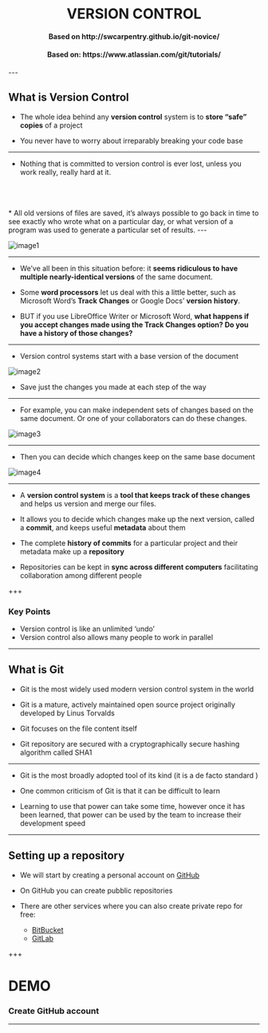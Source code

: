 
<center><h1>VERSION CONTROL</h1></center>

<center><h4>Based on http://swcarpentry.github.io/git-novice/</h4></center>
<center><h4>Based on: https://www.atlassian.com/git/tutorials/</h4></center>
---

<h2>What is Version Control</h2>

* The whole idea behind any **version control** system is to **store “safe” copies** of a project 

* You never have to worry about irreparably breaking your code base

---

* Nothing that is committed to version control is ever lost, unless you work really, really hard at it.
<br>
<br>
<br>
* All old versions of files are saved, it’s always possible to go back in time to see exactly who wrote what on a particular day, or what version of a program was used to generate a particular set of results.
---

![image1](http://www.phdcomics.com/comics/archive/phd101212s.gif)

---

* We’ve all been in this situation before: it **seems ridiculous to have multiple nearly-identical versions** of the same document.

* Some **word processors** let us deal with this a little better, such as Microsoft Word’s **Track** **Changes** or Google Docs’ **version** **history**.

* BUT if you use LibreOffice Writer or Microsoft Word, **what happens if you accept changes made using the Track Changes option? Do you have a history of those changes?**
---

* Version control systems start with a base version of the document 

![image2](http://swcarpentry.github.io/git-novice/fig/play-changes.svg)

* Save just the changes you made at each step of the way

---

* For example, you can make independent sets of changes based on the same document. Or one of your collaborators can do these changes.

![image3](http://swcarpentry.github.io/git-novice/fig/versions.svg)

---

* Then you can decide which changes keep on the same base document

![image4](http://swcarpentry.github.io/git-novice/fig/merge.svg)

---

* A **version control system** is a **tool that keeps track of these changes** and helps us version and merge our files.

* It allows you to decide which changes make up the next version, called a **commit**, and keeps useful **metadata** about them

* The complete **history of commits** for a particular project and their metadata make up a **repository**

* Repositories can be kept in **sync across different computers** facilitating collaboration among different people

+++

<h3>Key Points</h3>

* Version control is like an unlimited ‘undo’
* Version control also allows many people to work in parallel

---

<h2>What is Git</h2>

* Git is the most widely used modern version control system in the world

* Git is a mature, actively maintained open source project originally developed by Linus Torvalds

* Git focuses on the file content itself

* Git repository are secured with a cryptographically secure hashing algorithm called SHA1

---

* Git is the most broadly adopted tool of its kind (it is a de facto standard
)

* One common criticism of Git is that it can be difficult to learn

* Learning to use that power can take some time, however once it has been learned, that power can be used by the team to increase their development speed

---

<h2>Setting up a repository</h2>

* We will start by creating a personal account on [GitHub](https://github.com/)

* On GitHub you can create pubblic repositories

* There are other services where you can also create private repo for free: 
  * [BitBucket](https://bitbucket.org/)
  * [GitLab](https://about.gitlab.com/)

+++

<h1>DEMO</h1>
<h3>Create GitHub account</h3>

---


